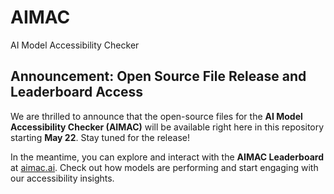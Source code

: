 # AIMAC
AI Model Accessibility Checker

## Announcement: Open Source File Release and Leaderboard Access

We are thrilled to announce that the open-source files for the **AI Model Accessibility Checker (AIMAC)** will be available right here in this repository starting **May 22**. Stay tuned for the release!

In the meantime, you can explore and interact with the **AIMAC Leaderboard** at [aimac.ai](https://aimac.ai). Check out how models are performing and start engaging with our accessibility insights.
